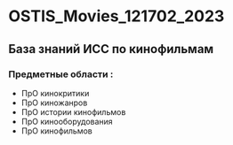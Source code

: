 # OSTIS_Movies_121702_2023
## База знаний ИСС по кинофильмам
### Предметные области :
- ПрО кинокритики
- ПрО киножанров
- ПрО истории кинофильмов 
- ПрО кинооборудования
- ПрО кинофильмов

